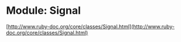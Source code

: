 <!--
id: 565496
link: http://tumblr.atmos.org/post/565496/module-signal
slug: module-signal
date: Tue Apr 03 2007 13:55:43 GMT-0700 (PDT)
publish: 2007-04-03
tags: 
title: Module: Signal
-->


Module: Signal
==============

[http://www.ruby-doc.org/core/classes/Signal.html](http://www.ruby-doc.org/core/classes/Signal.html)


